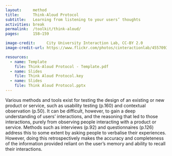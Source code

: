 ```yaml
---
layout:     method
title:      Think-Aloud Protocol
subtitle:   Learning from listening to your users’ thoughts
activities: break
permalink:  /toolkit/think-aloud/
pages:      158–159

image-credit:     City University Interaction Lab, CC-BY 2.0
image-credit-url: https://www.flickr.com/photos/cinteractionlab/4557093503/

resources:
  - name: Template
    file: Think-Aloud Protocol - Template.pdf
  - name: Slides
    file: Think Aloud Protocol.key
  - name: Slides
    file: Think Aloud Protocol.pptx
---
```


Various methods and tools exist for testing the design of an existing or new product or service, such as usability testing (p.160) and contextual observation (p.50). It can be difficult, however, to gain a deep understanding of users’ interactions, and the reasoning that led to those interactions, purely from observing people interacting with a product or service. Methods such as interviews (p.92) and questionnaires (p.126) address this to some extent by asking people to verbalise their experiences. However, doing this retrospectively makes the accuracy and completeness of the information provided reliant on the user’s memory and ability to recall their interactions.